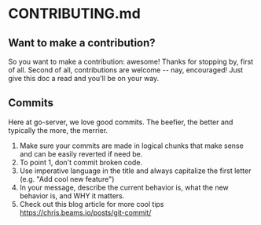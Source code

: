 # CONTRIBUTING.md

## Want to make a contribution?
So you want to make a contribution: awesome! Thanks for stopping by, first of all. Second of all, contributions are welcome -- nay, encouraged! Just give this doc a read and you'll be on your way.

## Commits
Here at go-server, we love good commits. The beefier, the better and typically the more, the merrier.
1. Make sure your commits are made in logical chunks that make sense and can be easily reverted if need be.
2. To point 1, don't commit broken code.
3. Use imperative language in the title and always capitalize the first letter (e.g. "Add cool new feature")
4. In your message, describe the current behavior is, what the new behavior is, and WHY it matters.
5. Check out this blog article for more cool tips https://chris.beams.io/posts/git-commit/


